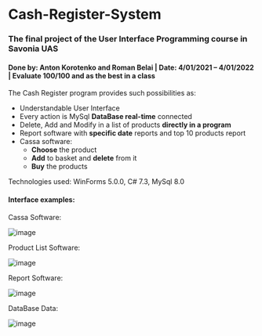# Cash-Register-System
### The final project of the User Interface Programming course in Savonia UAS
#### Done by: Anton Korotenko and Roman Belai | Date: 4/01/2021 – 4/01/2022 | Evaluate 100/100 and as the best in a class

The Cash Register program provides such possibilities as:
- Understandable User Interface
- Every action is MySql **DataBase real-time** connected
- Delete, Add and Modify in a list of products **directly in a program**
- Report software with **specific date** reports and top 10 products report
- Cassa software: 
  - **Choose** the product
  - **Add** to basket and **delete** from it
  - **Buy** the products
  
Technologies used: WinForms 5.0.0, C# 7.3, MySql 8.0

#### Interface examples:

Cassa Software:

![image](https://user-images.githubusercontent.com/71564658/183247467-232ea6c3-af62-4407-897f-3841e82bbc5b.png)

Product List Software:

![image](https://user-images.githubusercontent.com/71564658/183247913-69100144-544c-45fa-be89-cce15057c94c.png)

Report Software:

![image](https://user-images.githubusercontent.com/71564658/183247949-382ada0c-3273-4cdc-bc01-243cbfc8e45b.png)

DataBase Data:

![image](https://user-images.githubusercontent.com/71564658/183248339-e8a8bc59-e216-4f4b-965c-4264e18f12f5.png)
